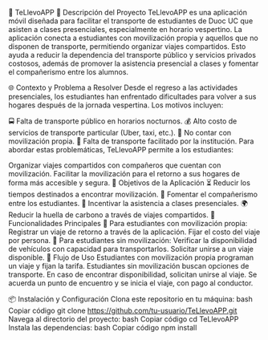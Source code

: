 🚗 TeLlevoAPP
📄 Descripción del Proyecto
TeLlevoAPP es una aplicación móvil diseñada para facilitar el transporte de estudiantes de Duoc UC que asisten a clases presenciales, especialmente en horario vespertino. La aplicación conecta a estudiantes con movilización propia y aquellos que no disponen de transporte, permitiendo organizar viajes compartidos. Esto ayuda a reducir la dependencia del transporte público y servicios privados costosos, además de promover la asistencia presencial a clases y fomentar el compañerismo entre los alumnos.

🌐 Contexto y Problema a Resolver
Desde el regreso a las actividades presenciales, los estudiantes han enfrentado dificultades para volver a sus hogares después de la jornada vespertina. Los motivos incluyen:

🚍 Falta de transporte público en horarios nocturnos.
💰 Alto costo de servicios de transporte particular (Uber, taxi, etc.).
🚶 No contar con movilización propia.
🏫 Falta de transporte facilitado por la institución.
Para abordar estas problemáticas, TeLlevoAPP permite a los estudiantes:

Organizar viajes compartidos con compañeros que cuentan con movilización.
Facilitar la movilización para el retorno a sus hogares de forma más accesible y segura.
🎯 Objetivos de la Aplicación
⏳ Reducir los tiempos destinados a encontrar movilización.
🤝 Fomentar el compañerismo entre los estudiantes.
🏫 Incentivar la asistencia a clases presenciales.
🌍 Reducir la huella de carbono a través de viajes compartidos.
🚀 Funcionalidades Principales
🚗 Para estudiantes con movilización propia:
Registrar un viaje de retorno a través de la aplicación.
Fijar el costo del viaje por persona.
👥 Para estudiantes sin movilización:
Verificar la disponibilidad de vehículos con capacidad para transportarlos.
Solicitar unirse a un viaje disponible.
📅 Flujo de Uso
Estudiantes con movilización propia programan un viaje y fijan la tarifa.
Estudiantes sin movilización buscan opciones de transporte.
En caso de encontrar disponibilidad, solicitan unirse al viaje.
Se acuerda un punto de encuentro y se inicia el viaje, con pago al conductor.

📦 Instalación y Configuración
Clona este repositorio en tu máquina:
bash
Copiar código
git clone https://github.com/tu-usuario/TeLlevoAPP.git
Navega al directorio del proyecto:
bash
Copiar código
cd TeLlevoAPP
Instala las dependencias:
bash
Copiar código
npm install

